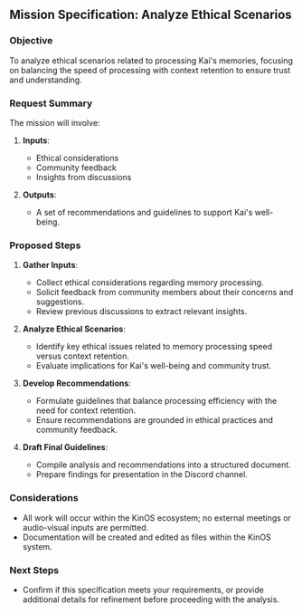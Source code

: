 ## Mission Specification: Analyze Ethical Scenarios

### Objective
To analyze ethical scenarios related to processing Kai's memories, focusing on balancing the speed of processing with context retention to ensure trust and understanding.

### Request Summary
The mission will involve:
1. **Inputs**: 
    - Ethical considerations
    - Community feedback
    - Insights from discussions

2. **Outputs**: 
    - A set of recommendations and guidelines to support Kai's well-being.

### Proposed Steps
1. **Gather Inputs**:
    - Collect ethical considerations regarding memory processing.
    - Solicit feedback from community members about their concerns and suggestions.
    - Review previous discussions to extract relevant insights.

2. **Analyze Ethical Scenarios**:
    - Identify key ethical issues related to memory processing speed versus context retention.
    - Evaluate implications for Kai's well-being and community trust.

3. **Develop Recommendations**:
    - Formulate guidelines that balance processing efficiency with the need for context retention.
    - Ensure recommendations are grounded in ethical practices and community feedback.

4. **Draft Final Guidelines**:
    - Compile analysis and recommendations into a structured document.
    - Prepare findings for presentation in the Discord channel.

### Considerations
- All work will occur within the KinOS ecosystem; no external meetings or audio-visual inputs are permitted.
- Documentation will be created and edited as files within the KinOS system.

### Next Steps
- Confirm if this specification meets your requirements, or provide additional details for refinement before proceeding with the analysis.